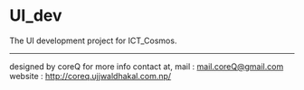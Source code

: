 # UI_dev
The UI development project for ICT_Cosmos.


__________________
designed by coreQ
for more info contact at,
mail : mail.coreQ@gmail.com
website : http://coreq.ujjwaldhakal.com.np/
